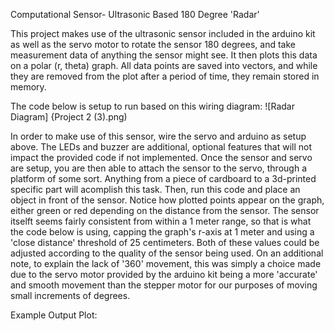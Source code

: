 Computational Sensor- Ultrasonic Based 180 Degree 'Radar'

This project makes use of the ultrasonic sensor included in the arduino kit as well as the servo motor to rotate the sensor 180 degrees, and take measurement data of anything the sensor might see. It then plots this data on a polar (r, theta) graph. All data points are saved into vectors, and while they are removed from the plot after a period of time, they remain stored in memory.

The code below is setup to run based on this wiring diagram:
![Radar Diagram] {Project 2 (3).png)

In order to make use of this sensor, wire the servo and arduino as setup above. The LEDs and buzzer are additional, optional features that will not impact the provided code if not implemented. Once the sensor and servo are setup, you are then able to attach the sensor to the servo, through a platform of some sort. Anything from a piece of cardboard to a 3d-printed specific part will acomplish this task. Then, run this code and place an object in front of the sensor. Notice how plotted points appear on the graph, either green or red depending on the distance from the sensor. The sensor itselft seems fairly consistent from within a 1 meter range, so that is what the code below is using, capping the graph's r-axis at 1 meter and using a 'close distance' threshold of 25 centimeters. Both of these values could be adjusted according to the quality of the sensor being used. On an additional note, to explain the lack of '360' movement, this was simply a choice made due to the servo motor provided by the arduino kit being a more 'accurate' and smooth movement than the stepper motor for our purposes of moving small increments of degrees. 

Example Output Plot:
